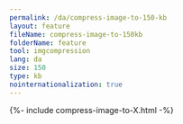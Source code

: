 ```yaml
---
permalink: /da/compress-image-to-150-kb
layout: feature
fileName: compress-image-to-150kb
folderName: feature
tool: imgcompression
lang: da
size: 150
type: kb
nointernationalization: true
---
```

{%- include compress-image-to-X.html -%}       
